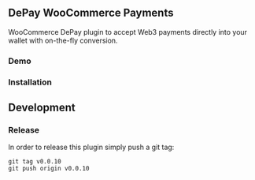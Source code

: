 ## DePay WooCommerce Payments

WooCommerce DePay plugin to accept Web3 payments directly into your wallet with on-the-fly conversion.

### Demo

### Installation

## Development

### Release

In order to release this plugin simply push a git tag:

```
git tag v0.0.10
git push origin v0.0.10
```
